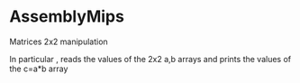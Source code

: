 # AssemblyMips
Matrices 2x2 manipulation

In particular , reads the values of the 2x2 a,b arrays and prints the values of the c=a*b array 
